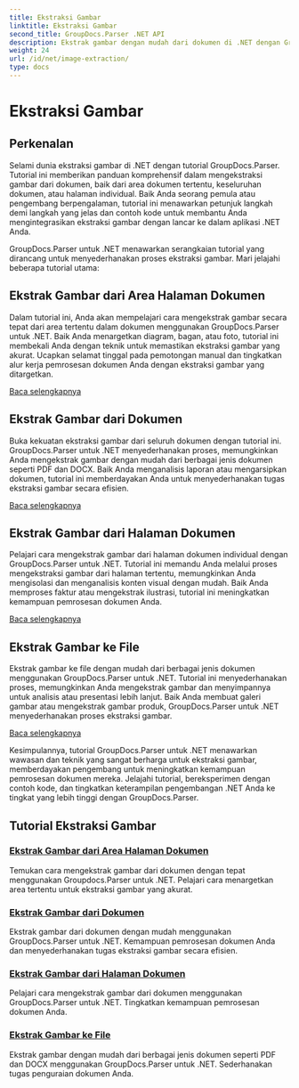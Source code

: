 ```yaml
---
title: Ekstraksi Gambar
linktitle: Ekstraksi Gambar
second_title: GroupDocs.Parser .NET API
description: Ekstrak gambar dengan mudah dari dokumen di .NET dengan GroupDocs.Parser. Tingkatkan kemampuan pemrosesan dokumen Anda dengan teknik ekstraksi gambar yang akurat.
weight: 24
url: /id/net/image-extraction/
type: docs
---
```

# Ekstraksi Gambar

## Perkenalan

Selami dunia ekstraksi gambar di .NET dengan tutorial GroupDocs.Parser. Tutorial ini memberikan panduan komprehensif dalam mengekstraksi gambar dari dokumen, baik dari area dokumen tertentu, keseluruhan dokumen, atau halaman individual. Baik Anda seorang pemula atau pengembang berpengalaman, tutorial ini menawarkan petunjuk langkah demi langkah yang jelas dan contoh kode untuk membantu Anda mengintegrasikan ekstraksi gambar dengan lancar ke dalam aplikasi .NET Anda.

GroupDocs.Parser untuk .NET menawarkan serangkaian tutorial yang dirancang untuk menyederhanakan proses ekstraksi gambar. Mari jelajahi beberapa tutorial utama:

## Ekstrak Gambar dari Area Halaman Dokumen
Dalam tutorial ini, Anda akan mempelajari cara mengekstrak gambar secara tepat dari area tertentu dalam dokumen menggunakan GroupDocs.Parser untuk .NET. Baik Anda menargetkan diagram, bagan, atau foto, tutorial ini membekali Anda dengan teknik untuk memastikan ekstraksi gambar yang akurat. Ucapkan selamat tinggal pada pemotongan manual dan tingkatkan alur kerja pemrosesan dokumen Anda dengan ekstraksi gambar yang ditargetkan.

[Baca selengkapnya](./extract-images-from-document-page-area/)

## Ekstrak Gambar dari Dokumen
Buka kekuatan ekstraksi gambar dari seluruh dokumen dengan tutorial ini. GroupDocs.Parser untuk .NET menyederhanakan proses, memungkinkan Anda mengekstrak gambar dengan mudah dari berbagai jenis dokumen seperti PDF dan DOCX. Baik Anda menganalisis laporan atau mengarsipkan dokumen, tutorial ini memberdayakan Anda untuk menyederhanakan tugas ekstraksi gambar secara efisien.

[Baca selengkapnya](./extract-images-from-document/)

## Ekstrak Gambar dari Halaman Dokumen
Pelajari cara mengekstrak gambar dari halaman dokumen individual dengan GroupDocs.Parser untuk .NET. Tutorial ini memandu Anda melalui proses mengekstraksi gambar dari halaman tertentu, memungkinkan Anda mengisolasi dan menganalisis konten visual dengan mudah. Baik Anda memproses faktur atau mengekstrak ilustrasi, tutorial ini meningkatkan kemampuan pemrosesan dokumen Anda.

[Baca selengkapnya](./extract-images-from-document-page/)

## Ekstrak Gambar ke File
Ekstrak gambar ke file dengan mudah dari berbagai jenis dokumen menggunakan GroupDocs.Parser untuk .NET. Tutorial ini menyederhanakan proses, memungkinkan Anda mengekstrak gambar dan menyimpannya untuk analisis atau presentasi lebih lanjut. Baik Anda membuat galeri gambar atau mengekstrak gambar produk, GroupDocs.Parser untuk .NET menyederhanakan proses ekstraksi gambar.

[Baca selengkapnya](./extract-images-to-files/)

Kesimpulannya, tutorial GroupDocs.Parser untuk .NET menawarkan wawasan dan teknik yang sangat berharga untuk ekstraksi gambar, memberdayakan pengembang untuk meningkatkan kemampuan pemrosesan dokumen mereka. Jelajahi tutorial, bereksperimen dengan contoh kode, dan tingkatkan keterampilan pengembangan .NET Anda ke tingkat yang lebih tinggi dengan GroupDocs.Parser.
## Tutorial Ekstraksi Gambar
### [Ekstrak Gambar dari Area Halaman Dokumen](./extract-images-from-document-page-area/)
Temukan cara mengekstrak gambar dari dokumen dengan tepat menggunakan Groupdocs.Parser untuk .NET. Pelajari cara menargetkan area tertentu untuk ekstraksi gambar yang akurat.
### [Ekstrak Gambar dari Dokumen](./extract-images-from-document/)
Ekstrak gambar dari dokumen dengan mudah menggunakan GroupDocs.Parser untuk .NET. Kemampuan pemrosesan dokumen Anda dan menyederhanakan tugas ekstraksi gambar secara efisien.
### [Ekstrak Gambar dari Halaman Dokumen](./extract-images-from-document-page/)
Pelajari cara mengekstrak gambar dari dokumen menggunakan GroupDocs.Parser untuk .NET. Tingkatkan kemampuan pemrosesan dokumen Anda.
### [Ekstrak Gambar ke File](./extract-images-to-files/)
Ekstrak gambar dengan mudah dari berbagai jenis dokumen seperti PDF dan DOCX menggunakan GroupDocs.Parser untuk .NET. Sederhanakan tugas penguraian dokumen Anda.